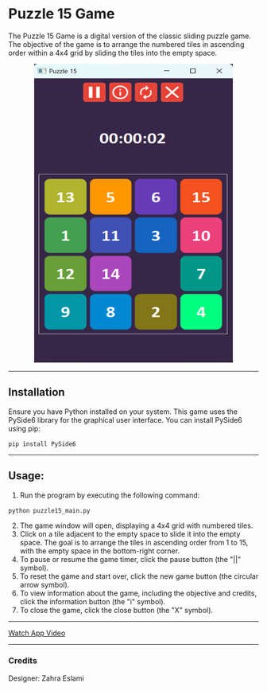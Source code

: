 
# Puzzle 15 Game

The Puzzle 15 Game is a digital version of the classic sliding puzzle game. The objective of the game is to arrange the numbered tiles in ascending order within a 4x4 grid by sliding the tiles into the empty space.

<center>
<img src="pic\Puzzle15.png" width="400" height="600" />
</center>

---

## Installation

Ensure you have Python installed on your system. This game uses the PySide6 library for the graphical user interface. You can install PySide6 using pip:

```
pip install PySide6
```
---

## Usage:

1. Run the program by executing the following command:
```
python puzzle15_main.py
```
2. The game window will open, displaying a 4x4 grid with numbered tiles.
3. Click on a tile adjacent to the empty space to slide it into the empty space. The goal is to arrange the tiles in ascending order from 1 to 15, with the empty space in the bottom-right corner.
4. To pause or resume the game timer, click the pause button (the "||" symbol).
5. To reset the game and start over, click the new game button (the circular arrow symbol).
6. To view information about the game, including the objective and credits, click the information button (the "i" symbol).
7. To close the game, click the close button (the "X" symbol).


---

[Watch App Video](pics/unit_Convertor.mp4)

---
### Credits

Designer: Zahra Eslami